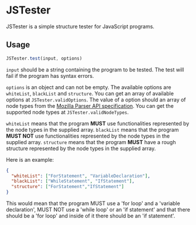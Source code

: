 JSTester
========
JSTester is a simple structure tester for JavaScript programs.

Usage
---
~~~javascript
JSTester.test(input, options)
~~~
`input` should be a string containing the program to be tested. The test will fail if the program has syntax errors.

`options` is an object and can not be empty. The available options are `whiteList`, `blackList` and `structure`. You can get an array of available options at `JSTester.validOptions`. The value of a option should an array of node types from the [Mozilla Parser API specification](https://developer.mozilla.org/en-US/docs/Mozilla/Projects/SpiderMonkey/Parser_API). You can get the supported node types at `JSTester.validNodeTypes`.

`whiteList` means that the program **MUST** use functionalities represented by the node types in the supplied array.
`blackList` means that the program **MUST NOT** use functionalities represented by the node types in the supplied array.
`structure` means that the program **MUST** have a rough structure represented by the node types in the supplied array.

Here is an example:
~~~json
{
  "whiteList": ["ForStatement", "VariableDeclaration"],
  "blackList": ["WhileStatement", "IfStatement"],
  "structure": ["ForStatement","IfStatement"]
}
~~~
This would mean that the program MUST use a 'for loop' and a 'variable declaration', MUST NOT use a 'while loop' or an 'if statement' and that there should be a 'for loop' and inside of it there should be an 'if statement'.

